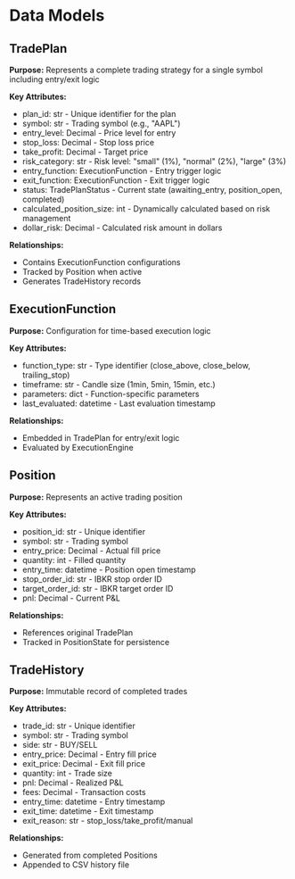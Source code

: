 # Data Models

## TradePlan
**Purpose:** Represents a complete trading strategy for a single symbol including entry/exit logic

**Key Attributes:**
- plan_id: str - Unique identifier for the plan
- symbol: str - Trading symbol (e.g., "AAPL")
- entry_level: Decimal - Price level for entry
- stop_loss: Decimal - Stop loss price
- take_profit: Decimal - Target price
- risk_category: str - Risk level: "small" (1%), "normal" (2%), "large" (3%)
- entry_function: ExecutionFunction - Entry trigger logic
- exit_function: ExecutionFunction - Exit trigger logic
- status: TradePlanStatus - Current state (awaiting_entry, position_open, completed)
- calculated_position_size: int - Dynamically calculated based on risk management
- dollar_risk: Decimal - Calculated risk amount in dollars

**Relationships:**
- Contains ExecutionFunction configurations
- Tracked by Position when active
- Generates TradeHistory records

## ExecutionFunction
**Purpose:** Configuration for time-based execution logic

**Key Attributes:**
- function_type: str - Type identifier (close_above, close_below, trailing_stop)
- timeframe: str - Candle size (1min, 5min, 15min, etc.)
- parameters: dict - Function-specific parameters
- last_evaluated: datetime - Last evaluation timestamp

**Relationships:**
- Embedded in TradePlan for entry/exit logic
- Evaluated by ExecutionEngine

## Position
**Purpose:** Represents an active trading position

**Key Attributes:**
- position_id: str - Unique identifier
- symbol: str - Trading symbol
- entry_price: Decimal - Actual fill price
- quantity: int - Filled quantity
- entry_time: datetime - Position open timestamp
- stop_order_id: str - IBKR stop order ID
- target_order_id: str - IBKR target order ID
- pnl: Decimal - Current P&L

**Relationships:**
- References original TradePlan
- Tracked in PositionState for persistence

## TradeHistory
**Purpose:** Immutable record of completed trades

**Key Attributes:**
- trade_id: str - Unique identifier
- symbol: str - Trading symbol
- side: str - BUY/SELL
- entry_price: Decimal - Entry fill price
- exit_price: Decimal - Exit fill price
- quantity: int - Trade size
- pnl: Decimal - Realized P&L
- fees: Decimal - Transaction costs
- entry_time: datetime - Entry timestamp
- exit_time: datetime - Exit timestamp
- exit_reason: str - stop_loss/take_profit/manual

**Relationships:**
- Generated from completed Positions
- Appended to CSV history file
